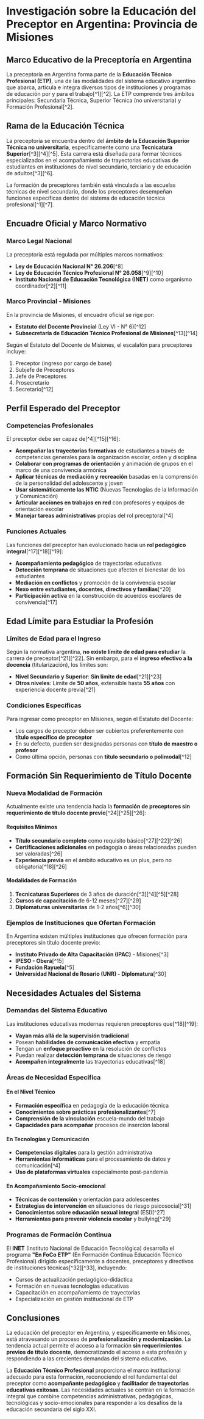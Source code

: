 

# Investigación sobre la Educación del Preceptor en Argentina: Provincia de Misiones

## Marco Educativo de la Preceptoría en Argentina

La preceptoría en Argentina forma parte de la **Educación Técnico Profesional (ETP)**, una de las modalidades del sistema educativo argentino que abarca, articula e integra diversos tipos de instituciones y programas de educación por y para el trabajo[^1][^2]. La ETP comprende tres ámbitos principales: Secundaria Técnica, Superior Técnica (no universitaria) y Formación Profesional[^2].

## Rama de la Educación Técnica

La preceptoría se encuentra dentro del **ámbito de la Educación Superior Técnica no universitaria**, específicamente como una **Tecnicatura Superior**[^3][^4][^5]. Esta carrera está diseñada para formar técnicos especializados en el acompañamiento de trayectorias educativas de estudiantes en instituciones de nivel secundario, terciario y de educación de adultos[^3][^6].

La formación de preceptores también está vinculada a las escuelas técnicas de nivel secundario, donde los preceptores desempeñan funciones específicas dentro del sistema de educación técnica profesional[^1][^7].

## Encuadre Oficial y Marco Normativo

### Marco Legal Nacional

La preceptoría está regulada por múltiples marcos normativos:

- **Ley de Educación Nacional N° 26.206**[^8]
- **Ley de Educación Técnico Profesional N° 26.058**[^9][^10]
- **Instituto Nacional de Educación Tecnológica (INET)** como organismo coordinador[^2][^11]


### Marco Provincial - Misiones

En la provincia de Misiones, el encuadre oficial se rige por:

- **Estatuto del Docente Provincial** (Ley VI - N° 6)[^12]
- **Subsecretaría de Educación Técnico Profesional de Misiones**[^13][^14]

Según el Estatuto del Docente de Misiones, el escalafón para preceptores incluye:

1. Preceptor (ingreso por cargo de base)
2. Subjefe de Preceptores
3. Jefe de Preceptores
4. Prosecretario
5. Secretario[^12]

## Perfil Esperado del Preceptor

### Competencias Profesionales

El preceptor debe ser capaz de[^4][^15][^16]:

- **Acompañar las trayectorias formativas** de estudiantes a través de competencias generales para la organización escolar, orden y disciplina
- **Colaborar con programas de orientación** y animación de grupos en el marco de una convivencia armónica
- **Aplicar técnicas de mediación y recreación** basadas en la comprensión de la personalidad del adolescente y joven
- **Usar sistemáticamente las NTIC** (Nuevas Tecnologías de la Información y Comunicación)
- **Articular acciones en trabajos en red** con profesores y equipos de orientación escolar
- **Manejar tareas administrativas** propias del rol preceptoral[^4]


### Funciones Actuales

Las funciones del preceptor han evolucionado hacia un **rol pedagógico integral**[^17][^18][^19]:

- **Acompañamiento pedagógico** de trayectorias educativas
- **Detección temprana** de situaciones que afecten el bienestar de los estudiantes
- **Mediación en conflictos** y promoción de la convivencia escolar
- **Nexo entre estudiantes, docentes, directivos y familias**[^20]
- **Participación activa** en la construcción de acuerdos escolares de convivencia[^17]


## Edad Límite para Estudiar la Profesión

### Límites de Edad para el Ingreso

Según la normativa argentina, **no existe límite de edad para estudiar** la carrera de preceptor[^21][^22]. Sin embargo, para el **ingreso efectivo a la docencia** (titularización), los límites son:

- **Nivel Secundario y Superior**: **Sin límite de edad**[^21][^23]
- **Otros niveles**: Límite de **50 años**, extensible hasta **55 años** con experiencia docente previa[^21]


### Condiciones Específicas

Para ingresar como preceptor en Misiones, según el Estatuto del Docente:

- Los cargos de preceptor deben ser cubiertos preferentemente con **título específico de preceptor**
- En su defecto, pueden ser designadas personas con **título de maestro o profesor**
- Como última opción, personas con **título secundario o polimodal**[^12]


## Formación Sin Requerimiento de Título Docente

### Nueva Modalidad de Formación

Actualmente existe una tendencia hacia la **formación de preceptores sin requerimiento de título docente previo**[^24][^25][^26]:

#### Requisitos Mínimos

- **Título secundario completo** como requisito básico[^27][^22][^26]
- **Certificaciones adicionales** en pedagogía o áreas relacionadas pueden ser valoradas[^26]
- **Experiencia previa** en el ámbito educativo es un plus, pero no obligatoria[^18][^26]


#### Modalidades de Formación

1. **Tecnicaturas Superiores** de 3 años de duración[^3][^4][^5][^28]
2. **Cursos de capacitación** de 6-12 meses[^27][^29]
3. **Diplomaturas universitarias** de 1-2 años[^6][^30]

### Ejemplos de Instituciones que Ofertan Formación

En Argentina existen múltiples instituciones que ofrecen formación para preceptores sin título docente previo:

- **Instituto Privado de Alta Capacitación (IPAC)** - Misiones[^3]
- **IPESO - Oberá**[^15]
- **Fundación Rayuela**[^5]
- **Universidad Nacional de Rosario (UNR) - Diplomatura**[^30]


## Necesidades Actuales del Sistema

### Demandas del Sistema Educativo

Las instituciones educativas modernas requieren preceptores que[^18][^19]:

- **Vayan más allá de la supervisión tradicional**
- Posean **habilidades de comunicación efectiva** y empatía
- Tengan un **enfoque proactivo** en la resolución de conflictos
- Puedan realizar **detección temprana** de situaciones de riesgo
- **Acompañen integralmente** las trayectorias educativas[^18]


### Áreas de Necesidad Específica

#### En el Nivel Técnico

- **Formación específica** en pedagogía de la educación técnica
- **Conocimientos sobre prácticas profesionalizantes**[^7]
- **Comprensión de la vinculación** escuela-mundo del trabajo
- **Capacidades para acompañar** procesos de inserción laboral


#### En Tecnologías y Comunicación

- **Competencias digitales** para la gestión administrativa
- **Herramientas informáticas** para el procesamiento de datos y comunicación[^4]
- **Uso de plataformas virtuales** especialmente post-pandemia


#### En Acompañamiento Socio-emocional

- **Técnicas de contención** y orientación para adolescentes
- **Estrategias de intervención** en situaciones de riesgo psicosocial[^31]
- **Conocimientos sobre educación sexual integral** (ESI)[^27]
- **Herramientas para prevenir violencia escolar** y bullying[^29]


### Programas de Formación Continua

El **INET** (Instituto Nacional de Educación Tecnológica) desarrolla el programa **"En FoCo ETP"** (En Formación Continua Educación Técnico Profesional) dirigido específicamente a docentes, preceptores y directivos de instituciones técnicas[^32][^33], incluyendo:

- Cursos de actualización pedagógico-didáctica
- Formación en nuevas tecnologías educativas
- Capacitación en acompañamiento de trayectorias
- Especialización en gestión institucional de ETP


## Conclusiones

La educación del preceptor en Argentina, y específicamente en Misiones, está atravesando un proceso de **profesionalización y modernización**. La tendencia actual permite el acceso a la formación **sin requerimientos previos de título docente**, democratizando el acceso a esta profesión y respondiendo a las crecientes demandas del sistema educativo.

La **Educación Técnico Profesional** proporciona el marco institucional adecuado para esta formación, reconociendo el rol fundamental del preceptor como **acompañante pedagógico** y **facilitador de trayectorias educativas exitosas**. Las necesidades actuales se centran en la formación integral que combine competencias administrativas, pedagógicas, tecnológicas y socio-emocionales para responder a los desafíos de la educación secundaria del siglo XXI.



